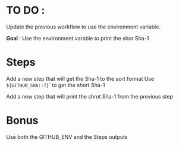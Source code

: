 # TO DO :

Update the previous workflow to use the environment variable.

**Goal** : Use the environment varable to print the shor Sha-1 



# Steps
 
Add a new step that will get the Sha-1 to the sort format
    Use `${GITHUB_SHA::7}`</code>` to get the short Sha-1

Add a new step that will print the shrot Sha-1 from the previous step

# Bonus

Use both the GITHUB_ENV and the Steps outputs